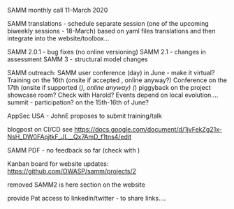 SAMM monthly call 11-March 2020

SAMM translations - schedule separate session (one of the upcoming biweekly sessions - 18-March)
based on yaml files translations
and then integrate into the website/toolbox...

SAMM 2.0.1 - bug fixes (no online versioning)
SAMM 2.1 - changes in assessment
SAMM 3 - structural model changes

SAMM outreach:
SAMM user conference (day) in June - make it virtual?
Training on the 16th (onsite if accepted , online anyway?)
Conference on the 17th (onsite if supported (*), online anyway)
(*) piggyback on the project showcase room? Check with Harold?
Events depend on local evolution....
summit - participation? on the 15th-16th of June?

AppSec USA - JohnE proposes to submit training/talk

blogpost on CI/CD
see https://docs.google.com/document/d/1jvFekZg21x-NsH_DW0FAqjtkF_JL__Qx7AmD_f1tns4/edit

SAMM PDF - no feedback so far (check with )

Kanban board for website updates: https://github.com/OWASP/samm/projects/2

removed SAMM2 is here section on the website

provide Pat access to linkedin/twitter - to share links....
